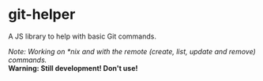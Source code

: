 # git-helper
A JS library to help with basic Git commands.

_Note: Working on *nix and with the remote (create, list, update and remove) commands._   
**Warning: Still development! Don't use!**

